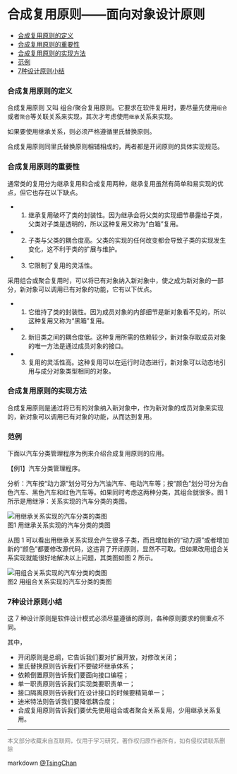 合成复用原则——面向对象设计原则
================

<!-- TOC -->

- [合成复用原则的定义](#合成复用原则的定义)
- [合成复用原则的重要性](#合成复用原则的重要性)
- [合成复用原则的实现方法](#合成复用原则的实现方法)
- [范例](#范例)
- [7种设计原则小结](#7种设计原则小结)

<!-- /TOC -->

  

### 合成复用原则的定义

合成复用原则 又叫 组合/聚合复用原则。它要求在软件复用时，要尽量先使用`组合`或者`聚合`等关联关系来实现，其次才考虑使用`继承`关系来实现。  
  
如果要使用继承关系，则必须严格遵循里氏替换原则。

合成复用原则同里氏替换原则相辅相成的，两者都是开闭原则的具体实现规范。 

### 合成复用原则的重要性

通常类的复用分为继承复用和合成复用两种，继承复用虽然有简单和易实现的优点，但它也存在以下缺点。 

- 1. 继承复用破坏了类的封装性。因为继承会将父类的实现细节暴露给子类，父类对子类是透明的，所以这种复用又称为“白箱”复用。
- 2. 子类与父类的耦合度高。父类的实现的任何改变都会导致子类的实现发生变化，这不利于类的扩展与维护。
- 3. 它限制了复用的灵活性。

  
采用组合或聚合复用时，可以将已有对象纳入新对象中，使之成为新对象的一部分，新对象可以调用已有对象的功能，它有以下优点。 

- 1. 它维持了类的封装性。因为成员对象的内部细节是新对象看不见的，所以这种复用又称为“黑箱”复用。
- 2. 新旧类之间的耦合度低。这种复用所需的依赖较少，新对象存取成员对象的唯一方法是通过成员对象的接口。
- 3. 复用的灵活性高。这种复用可以在运行时动态进行，新对象可以动态地引用与成分对象类型相同的对象。

### 合成复用原则的实现方法

合成复用原则是通过将已有的对象纳入新对象中，作为新对象的成员对象来实现的，新对象可以调用已有对象的功能，从而达到复用。  
  

### 范例

下面以汽车分类管理程序为例来介绍合成复用原则的应用。  
  
【例1】汽车分类管理程序。  
  
分析：汽车按“动力源”划分可分为汽油汽车、电动汽车等；按“颜色”划分可分为白色汽车、黑色汽车和红色汽车等。如果同时考虑这两种分类，其组合就很多。图 1 所示是用继淨：关系实现的汽车分类的类图。  
  
![用继承关系实现的汽车分类的类图](http://c.biancheng.net/uploads/allimg/181113/3-1Q113160133151.gif)  
图1 用继承关系实现的汽车分类的类图

  
从图 1 可以看出用继承关系实现会产生很多子类，而且增加新的“动力源”或者增加新的“颜色”都要修改源代码，这违背了开闭原则，显然不可取。但如果改用组合关系实现就能很好地解决以上问题，其类图如图 2 所示。  
  
![用组合关系实现的汽车分类的类图](http://c.biancheng.net/uploads/allimg/181113/3-1Q11316034X57.gif)  
图2 用组合关系实现的汽车分类的类图

  
### 7种设计原则小结
  
这 7 种设计原则是软件设计模式必须尽量遵循的原则，各种原则要求的侧重点不同。

其中，
- 开闭原则是总纲，它告诉我们要对扩展开放，对修改关闭；
- 里氏替换原则告诉我们不要破坏继承体系；
- 依赖倒置原则告诉我们要面向接口编程；
- 单一职责原则告诉我们实现类要职责单一；
- 接口隔离原则告诉我们在设计接口的时候要精简单一；
- 迪米特法则告诉我们要降低耦合度；
- 合成复用原则告诉我们要优先使用组合或者聚合关系复用，少用继承关系复用。


---
<font size=2 color='grey'>本文部分收藏来自互联网，仅用于学习研究，著作权归原作者所有，如有侵权请联系删除</font>

markdown [@TsingChan](http://www.9ong.com/) 